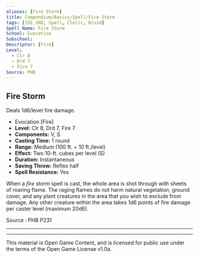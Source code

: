 ```yaml
---
aliases: [Fire Storm]
title: Compendium/Basics/Spell/Fire Storm
tags: [35E_SRD, Spell, Cleric, Druid]
Spell Name: Fire Storm
School: Evocation
Subschool: 
Descriptor: [Fire]
Level:
  - Clr 8
  - Drd 7
  - Fire 7
Source: PHB
---
```



## Fire Storm

Deals 1d6/level fire damage.

*   Evocation [Fire]
*   **Level:** Clr 8, Drd 7, Fire 7
*   **Components:** V, S
*   **Casting Time:** 1 round
*   **Range:** Medium (100 ft. + 10 ft./level)
*   **Effect:** Two 10-ft. cubes per level (S)
*   **Duration:** Instantaneous
*   **Saving Throw:** Reflex half
*   **Spell Resistance:** Yes

<p>When a <i>fire storm</i> spell is cast, the whole area is shot through with sheets of roaring flame. The raging flames do not harm natural vegetation, ground cover, and any plant creatures in the area that you wish to exclude from damage. Any other creature within the area takes 1d6 points of fire damage per caster level (maximum 20d6).</p>

Source : PHB P231

---

---

This material is Open Game Content, and is licensed for public use under
the terms of the Open Game License v1.0a.
